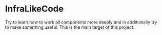 # InfraLikeCode
Try to learn how to work all components more deeply and in additionally try to make something useful. This is the main target of this project.
